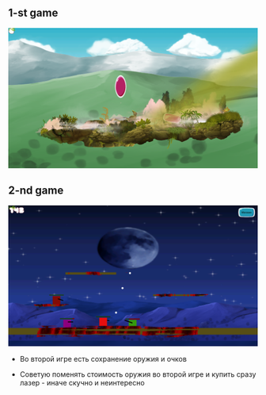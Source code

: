 ## 1-st game

![1-st game](https://github.com/C-Coretex/FirstGame/blob/master/Assets/game_1-st.png)

## 2-nd game

![2-nd game](https://github.com/C-Coretex/FirstGame/blob/master/Assets/game_2-nd.png)

- Во второй игре есть сохранение оружия и очков

- Советую поменять стоимость оружия во второй игре и купить сразу лазер - иначе скучно и неинтересно
